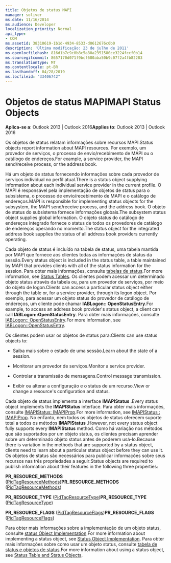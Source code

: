 ```yaml
---
title: Objetos de status MAPI
manager: soliver
ms.date: 11/16/2014
ms.audience: Developer
localization_priority: Normal
api_type:
- COM
ms.assetid: 38310619-1b1d-4934-8533-d0612676c0b0
description: 'Última modificação: 23 de julho de 2011'
ms.openlocfilehash: 816d1b7c9c0b8c5a80a2351580ce3224fccf0b14
ms.sourcegitcommit: 8657170d071f9bcf680aba50b9c07f2a4fb82283
ms.translationtype: MT
ms.contentlocale: pt-BR
ms.lasthandoff: 04/28/2019
ms.locfileid: "33406742"
---
```

# <a name="mapi-status-objects"></a><span data-ttu-id="04f95-103">Objetos de status MAPI</span><span class="sxs-lookup"><span data-stu-id="04f95-103">MAPI Status Objects</span></span>

  
  
<span data-ttu-id="04f95-104">**Aplica-se a**: Outlook 2013 | Outlook 2016</span><span class="sxs-lookup"><span data-stu-id="04f95-104">**Applies to**: Outlook 2013 | Outlook 2016</span></span> 
  
<span data-ttu-id="04f95-105">Os objetos de status relatam informações sobre recursos MAPI.</span><span class="sxs-lookup"><span data-stu-id="04f95-105">Status objects report information about MAPI resources.</span></span> <span data-ttu-id="04f95-106">Por exemplo, um provedor de serviços, o processo de envio/recebimento de MAPI ou o catálogo de endereços.</span><span class="sxs-lookup"><span data-stu-id="04f95-106">For example, a service provider, the MAPI send/receive process, or the address book.</span></span>
  
<span data-ttu-id="04f95-107">Há um objeto de status fornecendo informações sobre cada provedor de serviços individual no perfil atual.</span><span class="sxs-lookup"><span data-stu-id="04f95-107">There is a status object supplying information about each individual service provider in the current profile.</span></span> <span data-ttu-id="04f95-108">O MAPI é responsável pela implementação de objetos de status para o subsistema, o processo de envio/recebimento de MAPI e o catálogo de endereços.</span><span class="sxs-lookup"><span data-stu-id="04f95-108">MAPI is responsible for implementing status objects for the subsystem, the MAPI send/receive process, and the address book.</span></span> <span data-ttu-id="04f95-109">O objeto de status do subsistema fornece informações globais.</span><span class="sxs-lookup"><span data-stu-id="04f95-109">The subsystem status object supplies global information.</span></span> <span data-ttu-id="04f95-110">O objeto status do catálogo de endereços integrado fornece o status de todos os provedores de catálogo de endereços operando no momento.</span><span class="sxs-lookup"><span data-stu-id="04f95-110">The status object for the integrated address book supplies the status of all address book providers currently operating.</span></span>
  
<span data-ttu-id="04f95-111">Cada objeto de status é incluído na tabela de status, uma tabela mantida por MAPI que fornece aos clientes todas as informações de status da sessão.</span><span class="sxs-lookup"><span data-stu-id="04f95-111">Every status object is included in the status table, a table maintained by MAPI that provides clients with all of the status information for the session.</span></span> <span data-ttu-id="04f95-112">Para obter mais informações, consulte [tabelas de status](status-tables.md).</span><span class="sxs-lookup"><span data-stu-id="04f95-112">For more information, see [Status Tables](status-tables.md).</span></span> <span data-ttu-id="04f95-113">Os clientes podem acessar um determinado objeto status através da tabela ou, para um provedor de serviços, por meio do objeto de logon.</span><span class="sxs-lookup"><span data-stu-id="04f95-113">Clients can access a particular status object either through the table or, for a service provider, through its logon object.</span></span> <span data-ttu-id="04f95-114">Por exemplo, para acessar um objeto status do provedor de catálogo de endereços, um cliente pode chamar **IABLogon:: OpenStatusEntry**.</span><span class="sxs-lookup"><span data-stu-id="04f95-114">For example, to access an address book provider's status object, a client can call **IABLogon::OpenStatusEntry**.</span></span> <span data-ttu-id="04f95-115">Para obter mais informações, consulte [IABLogon:: OpenStatusEntry](iablogon-openstatusentry.md).</span><span class="sxs-lookup"><span data-stu-id="04f95-115">For more information, see [IABLogon::OpenStatusEntry](iablogon-openstatusentry.md).</span></span>
  
<span data-ttu-id="04f95-116">Os clientes podem usar os objetos de status para:</span><span class="sxs-lookup"><span data-stu-id="04f95-116">Clients can use status objects to:</span></span>
  
- <span data-ttu-id="04f95-117">Saiba mais sobre o estado de uma sessão.</span><span class="sxs-lookup"><span data-stu-id="04f95-117">Learn about the state of a session.</span></span>
    
- <span data-ttu-id="04f95-118">Monitorar um provedor de serviços.</span><span class="sxs-lookup"><span data-stu-id="04f95-118">Monitor a service provider.</span></span>
    
- <span data-ttu-id="04f95-119">Controlar a transmissão de mensagens.</span><span class="sxs-lookup"><span data-stu-id="04f95-119">Control message transmission.</span></span>
    
- <span data-ttu-id="04f95-120">Exibir ou alterar a configuração e o status de um recurso.</span><span class="sxs-lookup"><span data-stu-id="04f95-120">View or change a resource's configuration and status.</span></span>
    
<span data-ttu-id="04f95-121">Cada objeto de status implementa a interface **IMAPIStatus** .</span><span class="sxs-lookup"><span data-stu-id="04f95-121">Every status object implements the **IMAPIStatus** interface.</span></span> <span data-ttu-id="04f95-122">Para obter mais informações, consulte [IMAPIStatus: IMAPIProp](imapistatusimapiprop.md).</span><span class="sxs-lookup"><span data-stu-id="04f95-122">For more information, see [IMAPIStatus : IMAPIProp](imapistatusimapiprop.md).</span></span> <span data-ttu-id="04f95-123">No enTanto, nem todos os objetos de status oferecem suporte total a todos os métodos **IMAPIStatus** .</span><span class="sxs-lookup"><span data-stu-id="04f95-123">However, not every status object fully supports every **IMAPIStatus** method.</span></span> <span data-ttu-id="04f95-124">Como há variação nos métodos que são suportados por um objeto status, os clientes precisam aprender sobre um determinado objeto status antes de poderem usá-lo.</span><span class="sxs-lookup"><span data-stu-id="04f95-124">Because there is variation in the methods that are supported by a status object, clients need to learn about a particular status object before they can use it.</span></span> <span data-ttu-id="04f95-125">Os objetos de status são necessários para publicar informações sobre seus recursos nas três propriedades a seguir:</span><span class="sxs-lookup"><span data-stu-id="04f95-125">Status objects are required to publish information about their features in the following three properties:</span></span> 
  
 <span data-ttu-id="04f95-126">**PR_RESOURCE_METHODS** ([PidTagResourceMethods](pidtagresourcemethods-canonical-property.md))</span><span class="sxs-lookup"><span data-stu-id="04f95-126">**PR_RESOURCE_METHODS** ([PidTagResourceMethods](pidtagresourcemethods-canonical-property.md))</span></span> 
  
 <span data-ttu-id="04f95-127">**PR_RESOURCE_TYPE** ([PidTagResourceType](pidtagresourcetype-canonical-property.md))</span><span class="sxs-lookup"><span data-stu-id="04f95-127">**PR_RESOURCE_TYPE** ([PidTagResourceType](pidtagresourcetype-canonical-property.md))</span></span> 
  
 <span data-ttu-id="04f95-128">**PR_RESOURCE_FLAGS** ([PidTagResourceFlags](pidtagresourceflags-canonical-property.md))</span><span class="sxs-lookup"><span data-stu-id="04f95-128">**PR_RESOURCE_FLAGS** ([PidTagResourceFlags](pidtagresourceflags-canonical-property.md))</span></span> 
  
<span data-ttu-id="04f95-129">Para obter mais informações sobre a implementação de um objeto status, consulte [status Object Implementation](status-object-implementation.md).</span><span class="sxs-lookup"><span data-stu-id="04f95-129">For more information about implementing a status object, see [Status Object Implementation](status-object-implementation.md).</span></span> <span data-ttu-id="04f95-130">Para obter mais informações sobre como usar um objeto status, consulte [tabela de status e objetos de status](status-table-and-status-objects.md).</span><span class="sxs-lookup"><span data-stu-id="04f95-130">For more information about using a status object, see [Status Table and Status Objects](status-table-and-status-objects.md).</span></span>
  

